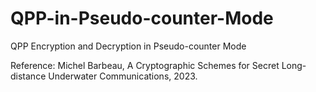 # QPP-in-Pseudo-counter-Mode
QPP Encryption and Decryption in Pseudo-counter Mode

Reference: Michel Barbeau, A Cryptographic Schemes for Secret Long-distance Underwater Communications, 2023.

